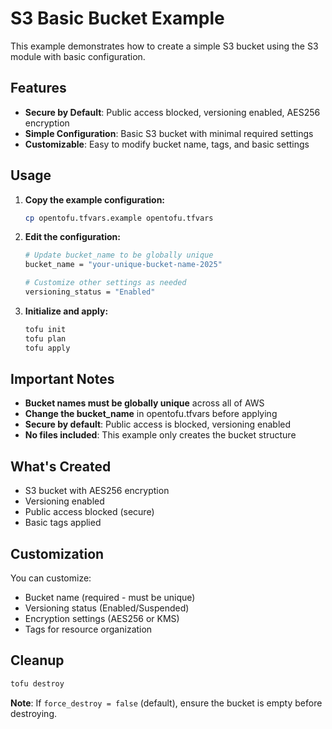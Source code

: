 # S3 Basic Bucket Example

This example demonstrates how to create a simple S3 bucket using the S3 module with basic configuration.

## Features

- **Secure by Default**: Public access blocked, versioning enabled, AES256 encryption
- **Simple Configuration**: Basic S3 bucket with minimal required settings
- **Customizable**: Easy to modify bucket name, tags, and basic settings

## Usage

1. **Copy the example configuration:**
   ```bash
   cp opentofu.tfvars.example opentofu.tfvars
   ```

2. **Edit the configuration:**
   ```bash
   # Update bucket_name to be globally unique
   bucket_name = "your-unique-bucket-name-2025"
   
   # Customize other settings as needed
   versioning_status = "Enabled"
   ```

3. **Initialize and apply:**
   ```bash
   tofu init
   tofu plan
   tofu apply
   ```

## Important Notes

- **Bucket names must be globally unique** across all of AWS
- **Change the bucket_name** in opentofu.tfvars before applying
- **Secure by default**: Public access is blocked, versioning enabled
- **No files included**: This example only creates the bucket structure

## What's Created

- S3 bucket with AES256 encryption
- Versioning enabled
- Public access blocked (secure)
- Basic tags applied

## Customization

You can customize:
- Bucket name (required - must be unique)
- Versioning status (Enabled/Suspended)
- Encryption settings (AES256 or KMS)
- Tags for resource organization

## Cleanup

```bash
tofu destroy
```

**Note**: If `force_destroy = false` (default), ensure the bucket is empty before destroying.
